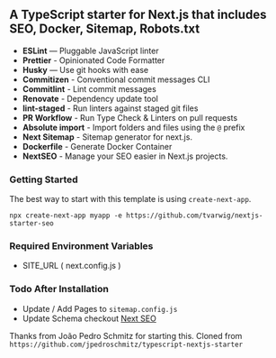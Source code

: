 
## A TypeScript starter for Next.js that includes SEO, Docker, Sitemap, Robots.txt

- **ESLint** — Pluggable JavaScript linter
- **Prettier** - Opinionated Code Formatter
- **Husky** — Use git hooks with ease
- **Commitizen** - Conventional commit messages CLI
- **Commitlint** - Lint commit messages
- **Renovate** - Dependency update tool
- **lint-staged** - Run linters against staged git files
- **PR Workflow** - Run Type Check & Linters on pull requests
- **Absolute import** - Import folders and files using the `@` prefix
- **Next Sitemap** - Sitemap generator for next.js.
- **Dockerfile** - Generate Docker Container
- **NextSEO** - Manage your SEO easier in Next.js projects.

### Getting Started

The best way to start with this template is using `create-next-app`.

```
npx create-next-app myapp -e https://github.com/tvarwig/nextjs-starter-seo
```

### Required Environment Variables
- SITE_URL ( next.config.js )

### Todo After Installation
- Update / Add Pages to `sitemap.config.js`
- Update Schema checkout [Next SEO](https://github.com/garmeeh/next-seo)


Thanks from João Pedro Schmitz for starting this. Cloned from `https://github.com/jpedroschmitz/typescript-nextjs-starter`
